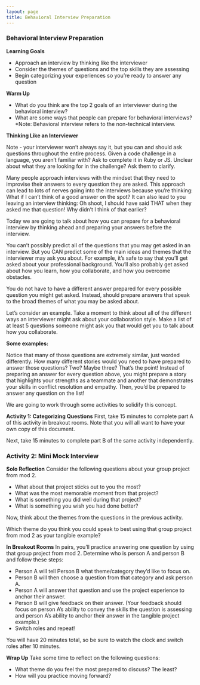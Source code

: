 ```yaml
---
layout: page
title: Behavioral Interview Preparation
---
```


### Behavioral Interview Preparation
**Learning Goals**

* Approach an interview by thinking like the interviewer
* Consider the themes of questions and the top skills they are assessing
* Begin categorizing your experiences so you’re ready to answer any question

**Warm Up**

* What do you think are the top 2 goals of an interviewer during the behavioral interview?
* What are some ways that people can prepare for behavioral interviews?
*Note: Behavioral interview refers to the non-technical interview.

**Thinking Like an Interviewer**

Note - your interviewer won’t always say it, but you can and should ask questions throughout the entire process. Given a code challenge in a language, you aren’t familiar with? Ask to complete it in Ruby or JS. Unclear about what they are looking for in the challenge? Ask them to clarify.

Many people approach interviews with the mindset that they need to improvise their answers to every question they are asked. This approach can lead to lots of nerves going into the interviews because you’re thinking:
What if I can’t think of a good answer on the spot?
It can also lead to you leaving an interview thinking:
Oh shoot, I should have said THAT when they asked me that question! Why didn’t I think of that earlier?

Today we are going to talk about how you can prepare for a behavioral interview by thinking ahead and preparing your answers before the interview.

You can’t possibly predict all of the questions that you may get asked in an interview. But you CAN predict some of the main ideas and themes that the interviewer may ask you about. For example, it’s safe to say that you’ll get asked about your professional background. You’ll also probably get asked about how you learn, how you collaborate, and how you overcome obstacles.

You do not have to have a different answer prepared for every possible question you might get asked. Instead, should prepare answers that speak to the broad themes of what you may be asked about.

Let’s consider an example. Take a moment to think about all of the different ways an interviewer might ask about your collaboration style. Make a list of at least 5 questions someone might ask you that would get you to talk about how you collaborate.

**Some examples:**

Notice that many of those questions are extremely similar, just worded differently. How many different stories would you need to have prepared to answer those questions? Two? Maybe three? That’s the point! Instead of preparing an answer for every question above, you might prepare a story that highlights your strengths as a teammate and another that demonstrates your skills in conflict resolution and empathy. Then, you’d be prepared to answer any question on the list!

We are going to work through some activities to solidify this concept.

**Activity 1: Categorizing Questions**
First, take 15 minutes to complete part A of this activity in breakout rooms. Note that you will all want to have your own copy of this document.

Next, take 15 minutes to complete part B of the same activity independently.

### Activity 2: Mini Mock Interview
**Solo Reflection**
Consider the following questions about your group project from mod 2.

* What about that project sticks out to you the most?
* What was the most memorable moment from that project?
* What is something you did well during that project?
* What is something you wish you had done better?

Now, think about the themes from the questions in the previous activity.

Which theme do you think you could speak to best using that group project from mod 2 as your tangible example?

**In Breakout Rooms**
In pairs, you’ll practice answering one question by using that group project from mod 2. Determine who is person A and person B and follow these steps:

* Person A will tell Person B what theme/category they’d like to focus on.
* Person B will then choose a question from that category and ask person A.
* Person A will answer that question and use the project experience to anchor their answer.
* Person B will give feedback on their answer. (Your feedback should focus on person A’s ability to convey the skills the question is assessing and person A’s ability to 
  anchor their answer in the tangible project example.)
* Switch roles and repeat!

You will have 20 minutes total, so be sure to watch the clock and switch roles after 10 minutes.

**Wrap Up**
Take some time to reflect on the following questions:

* What theme do you feel the most prepared to discuss? The least?
* How will you practice moving forward?
